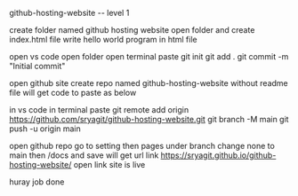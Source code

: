 github-hosting-website -- level 1

create folder named github hosting website
open folder and create index.html file
write hello world program in html file

open vs code
open folder
open terminal
paste 
  git init
  git add .
  git commit -m "Initial commit"

open github site
create repo named github-hosting-website without readme file
will get code to paste as below

in vs code in terminal 
paste
  git remote add origin https://github.com/sryagit/github-hosting-website.git
  git branch -M main
  git push -u origin main

open github repo
go to setting then pages
under branch change none to main
then /docs and save
will get url link https://sryagit.github.io/github-hosting-website/
open link site is live

huray 
job done


